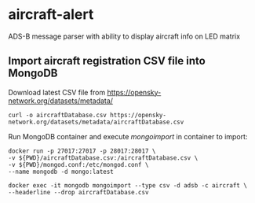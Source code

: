 # aircraft-alert
ADS-B message parser with ability to display aircraft info on LED matrix

## Import aircraft registration CSV file into MongoDB
Download latest CSV file from https://opensky-network.org/datasets/metadata/
```
curl -o aircraftDatabase.csv https://opensky-network.org/datasets/metadata/aircraftDatabase.csv
```

Run MongoDB container and execute _mongoimport_  in container to import:
```
docker run -p 27017:27017 -p 28017:28017 \
-v ${PWD}/aircraftDatabase.csv:/aircraftDatabase.csv \
-v ${PWD}/mongod.conf:/etc/mongod.conf \
--name mongodb -d mongo:latest

docker exec -it mongodb mongoimport --type csv -d adsb -c aircraft \
--headerline --drop aircraftDatabase.csv
```

